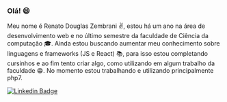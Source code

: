 ### Olá! :smile:

Meu nome é Renato Douglas Zembrani :v:, estou há um ano na área de desenvolvimento web e no último semestre da faculdade de Ciência da computação :mortar_board:. Ainda estou buscando aumentar meu conhecimento sobre linguagens e frameworks (JS e React) :books:, para isso estou completando cursinhos e ao fim tento criar algo, como utilizando em algum trabalho da faculdade :grin:. No momento estou trabalhando e utilizando principalmente php7.

[![Linkedin Badge](https://img.shields.io/badge/-LinkedIn-blue?style=flat-square&logo=Linkedin&logoColor=white&link=https:https://www.linkedin.com/in/renato-douglas-zembrani-7306a1139/)](https://www.linkedin.com/in/renato-douglas-zembrani-7306a1139/)
